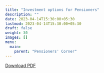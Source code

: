 ```yaml
---
title: "Investment options for Pensioners"
description: ""
date: 2023-04-14T15:30:00+05:30
lastmod: 2023-04-14T15:30:00+05:30
draft: false
weight: 30
images: []
menu:
  main:
    parent: "Pensioners' Corner"
---
```


[Download PDF](/pdf/pension/11.%20%20%20Investment%20options%20for%20Pensioners%20Pages%2077-82%20DAE%20HB%20Pen%202018.pdf)

